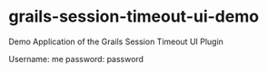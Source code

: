 grails-session-timeout-ui-demo
==============================

Demo Application of the Grails Session Timeout UI Plugin

Username: me
password: password

